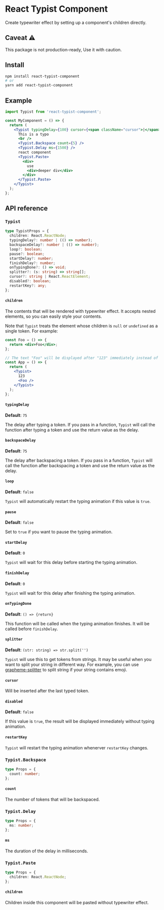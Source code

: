 # React Typist Component

Create typewriter effect by setting up a component's children directly.

## Caveat ⚠

This package is not production-ready, Use it with caution.

## Install

```bash
npm install react-typist-component
# or
yarn add react-typist-component
```

## Example

```jsx
import Typist from 'react-typist-component';

const MyComponent = () => {
  return (
    <Typist typingDelay={100} cursor={<span className="cursor">|</span>}>
      This is a typo
      <br />
      <Typist.Backspace count={5} />
      <Typist.Delay ms={1500} />
      react component
      <Typist.Paste>
        <div>
          use
          <div>deeper div</div>
        </div>
      </Typist.Paste>
    </Typist>
  );
};
```

## API reference

### `Typist`

```ts
type TypistProps = {
  children: React.ReactNode;
  typingDelay?: number | (() => number);
  backspaceDelay?: number | (() => number);
  loop?: boolean;
  pause?: boolean;
  startDelay?: number;
  finishDelay?: number;
  onTypingDone?: () => void;
  splitter?: (s: string) => string[];
  cursor?: string | React.ReactElement;
  disabled?: boolean;
  restartKey?: any;
};
```

#### `children`

The contents that will be rendered with typewriter effect. It accepts nested elements, so you can easily style your contents.

Note that `Typist` treats the element whose children is `null` or `undefined` as a single token. For example:

```jsx
const Foo = () => {
  return <div>Foo</div>;
};

// The text "Foo" will be displayed after "123" immediately instead of displayed seperately
const App = () => {
  return (
    <Typist>
      123
      <Foo />
    </Typist>
  );
};
```

#### `typingDelay`

**Default**: `75`

The delay after typing a token. If you pass in a function, `Typist` will call the function after typing a token and use the return value as the delay.

#### `backspaceDelay`

**Default**: `75`

The delay after backspacing a token. If you pass in a function, `Typist` will call the function after backspacing a token and use the return value as the delay.

#### `loop`

**Default**: `false`

`Typist` will automatically restart the typing animation if this value is `true`.

#### `pause`

**Default**: `false`

Set to `true` if you want to pause the typing animation.

#### `startDelay`

**Default**: `0`

`Typist` will wait for this delay before starting the typing animation.

#### `finishDelay`

**Default**: `0`

`Typist` will wait for this delay after finishing the typing animation.

#### `onTypingDone`

**Default**: `() => {return}`

This function will be called when the typing animation finishes. It will be called before `finishDelay`.

#### `splitter`

**Default**: `(str: string) => str.split('')`

`Typist` will use this to get tokens from strings. It may be useful when you want to split your string in different way. For example, you can use [grapheme-splitter](https://github.com/orling/grapheme-splitter) to split string if your string contains emoji.

#### `cursor`

Will be inserted after the last typed token.

#### `disabled`

**Default**: `false`

If this value is `true`, the result will be displayed immediately without typing animation.

#### `restartKey`

`Typist` will restart the typing animation whenerver `restartKey` changes.

### `Typist.Backspace`

```ts
type Props = {
  count: number;
};
```

#### `count`

The number of tokens that will be backspaced.

### `Typist.Delay`

```ts
type Props = {
  ms: number;
};
```

#### `ms`

The duration of the delay in milliseconds.

### `Typist.Paste`

```ts
type Props = {
  children: React.ReactNode;
};
```

#### `children`

Children inside this component will be pasted without typewriter effect.

